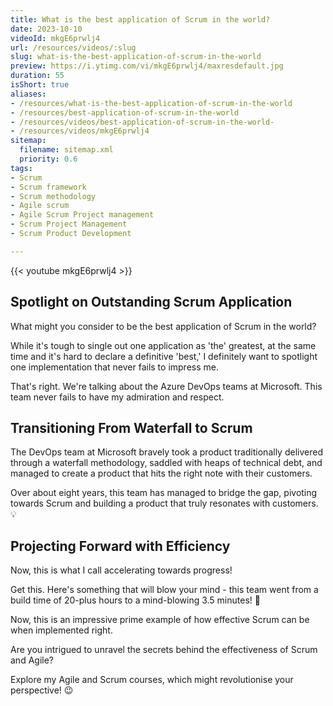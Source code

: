 ```yaml
---
title: What is the best application of Scrum in the world?
date: 2023-10-10
videoId: mkgE6prwlj4
url: /resources/videos/:slug
slug: what-is-the-best-application-of-scrum-in-the-world
preview: https://i.ytimg.com/vi/mkgE6prwlj4/maxresdefault.jpg
duration: 55
isShort: true
aliases:
- /resources/what-is-the-best-application-of-scrum-in-the-world
- /resources/best-application-of-scrum-in-the-world
- /resources/videos/best-application-of-scrum-in-the-world-
- /resources/videos/mkgE6prwlj4
sitemap:
  filename: sitemap.xml
  priority: 0.6
tags:
- Scrum
- Scrum framework
- Scrum methodology
- Agile scrum
- Agile Scrum Project management
- Scrum Project Management
- Scrum Product Development

---
```

{{< youtube mkgE6prwlj4 >}}

## Spotlight on Outstanding Scrum Application

What might you consider to be the best application of Scrum in the world?

While it's tough to single out one application as 'the' greatest, at the same time and it's hard to declare a definitive 'best,' I definitely want to spotlight one implementation that never fails to impress me.

That's right. We're talking about the Azure DevOps teams at Microsoft. This team never fails to have my admiration and respect.

## Transitioning From Waterfall to Scrum

The DevOps team at Microsoft bravely took a product traditionally delivered through a waterfall methodology, saddled with heaps of technical debt, and managed to create a product that hits the right note with their customers.

Over about eight years, this team has managed to bridge the gap, pivoting towards Scrum and building a product that truly resonates with customers. 💡

## Projecting Forward with Efficiency

Now, this is what I call accelerating towards progress!

Get this. Here's something that will blow your mind - this team went from a build time of 20-plus hours to a mind-blowing 3.5 minutes! 🚀

Now, this is an impressive prime example of how effective Scrum can be when implemented right.

Are you intrigued to unravel the secrets behind the effectiveness of Scrum and Agile?

Explore my Agile and Scrum courses, which might revolutionise your perspective! 😉




